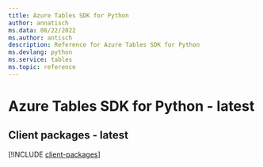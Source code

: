 ```yaml
---
title: Azure Tables SDK for Python
author: annatisch
ms.data: 08/22/2022
ms.author: antisch
description: Reference for Azure Tables SDK for Python
ms.devlang: python
ms.service: tables
ms.topic: reference
---
```

# Azure Tables SDK for Python - latest

## Client packages - latest
[!INCLUDE [client-packages](tables-client-index.md)]
